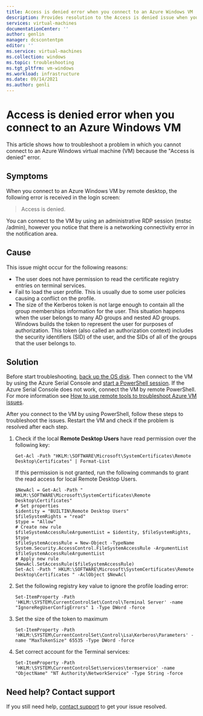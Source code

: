 ```yaml
---
title: Access is denied error when you connect to an Azure Windows VM | Microsoft Docs
description: Provides resolution to the Access is denied issue when you connect to an Azure Windows VM by remote desktop  | Microsoft Docs
services: virtual-machines
documentationCenter: ''
author: genlin
manager: dcscontentpm
editor: ''
ms.service: virtual-machines
ms.collection: windows
ms.topic: troubleshooting
ms.tgt_pltfrm: vm-windows
ms.workload: infrastructure
ms.date: 09/14/2021
ms.author: genli
---
```


# Access is denied error when you connect to an Azure Windows VM

This article shows how to troubleshoot a problem in which you cannot connect to an Azure Windows virtual machine (VM) because the "Access is denied" error.

## Symptoms

When you connect to an Azure Windows VM by remote desktop, the following error is received in the login screen:

   >Access is denied.

You can connect to the VM by using an administrative RDP session (mstsc /admin), however you notice that there is a networking connectivity error in the notification area.

## Cause

This issue might occur for the following reasons:

- The user does not have permission to read the certificate registry entries on terminal services.
- Fail to load the user profile. This is usually due to some user policies causing a conflict on the profile.
- The size of the Kerberos token is not large enough to contain all the group memberships information for the user. This situation happens when the user belongs to many AD groups and nested AD groups. Windows builds the token to represent the user for purposes of authorization. This token (also called an authorization context) includes the security identifiers (SID) of the user, and the SIDs of all of the groups that the user belongs to.


## Solution

Before start troubleshooting, [back up the OS disk](/azure/virtual-machines/windows/snapshot-copy-managed-disk). Then connect to the VM by using the Azure Serial Console and [start a PowerShell session]( serial-console-windows.md#use-serial-console). If the Azure Serial Console does not work, connect the VM by remote PowerShell. For more information see [How to use remote tools to troubleshoot Azure VM issues](remote-tools-troubleshoot-azure-vm-issues.md).

After you connect to the VM by using PowerShell, follow these steps to troubleshoot the issues. Restart the VM and check if the problem is resolved after each step.

 1. Check if the local **Remote Desktop Users** have read permission over the following key:

    ```
    Get-Acl -Path "HKLM:\SOFTWARE\Microsoft\SystemCertificates\Remote Desktop\Certificates" | Format-List 
    ```
    
    If this permission is not granted, run the following commands to grant the read access for local Remote Desktop Users.

    ```
    $NewAcl = Get-Acl -Path " HKLM:\SOFTWARE\Microsoft\SystemCertificates\Remote Desktop\Certificates"
    # Set properties
    $identity = "BUILTIN\Remote Desktop Users"
    $fileSystemRights = "read"
    $type = "Allow"
    # Create new rule
    $fileSystemAccessRuleArgumentList = $identity, $fileSystemRights, $type
    $fileSystemAccessRule = New-Object -TypeName System.Security.AccessControl.FileSystemAccessRule -ArgumentList $fileSystemAccessRuleArgumentList
    # Apply new rule
    $NewAcl.SetAccessRule($fileSystemAccessRule)
    Set-Acl -Path " HKLM:\SOFTWARE\Microsoft\SystemCertificates\Remote Desktop\Certificates " -AclObject $NewAcl
    ```
2. Set the following registry key value to ignore the profile loading error:

    ```
    Set-ItemProperty -Path 'HKLM:\SYSTEM\CurrentControlSet\Control\Terminal Server' -name "IgnoreRegUserConfigErrors" 1 -Type DWord -force
    ```

 3. Set the size of the token to maximum
     ```
	Set-ItemProperty -Path 'HKLM:\SYSTEM\CurrentControlSet\Control\Lsa\Kerberos\Parameters' -name "MaxTokenSize" 65535 -Type DWord -force 
    ```
1. Set correct account for the Terminal services:
    ```
	Set-ItemProperty -Path 'HKLM:\SYSTEM\CurrentControlSet\services\termservice' -name "ObjectName" "NT Authority\NetworkService" -Type String -force
   ```



## Need help? Contact support

If you still need help, [contact support](https://portal.azure.com/?#blade/Microsoft_Azure_Support/HelpAndSupportBlade) to get your issue resolved.



